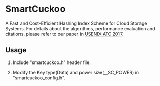 SmartCuckoo
===========   

A Fast and Cost-Efficient Hashing Index Scheme for Cloud Storage Systems. For details about the algorithms, performance evaluation and citations, please refer to our paper in [USENIX ATC 2017](http://cs.hust.edu.cn/stlab/csyhua/hua-atc2017.pdf).


## Usage
1. Include "smartcuckoo.h" header file.

2. Modify the Key type(Data) and power size(__SC_POWER) in "smartcuckoo_config.h".



